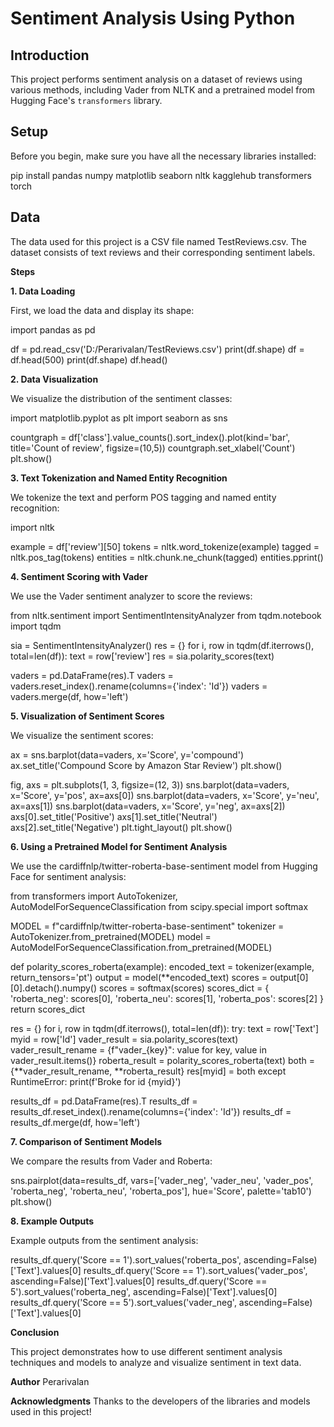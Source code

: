 # Sentiment Analysis Using Python

## Introduction
This project performs sentiment analysis on a dataset of reviews using various methods, including Vader from NLTK and a pretrained model from Hugging Face's `transformers` library.

## Setup

Before you begin, make sure you have all the necessary libraries installed:

pip install pandas numpy matplotlib seaborn nltk kagglehub transformers torch

## Data

The data used for this project is a CSV file named TestReviews.csv. The dataset consists of text reviews and their corresponding sentiment labels.

**Steps**

**1. Data Loading**  

First, we load the data and display its shape:

import pandas as pd

df = pd.read_csv('D:/Perarivalan/TestReviews.csv')
print(df.shape)
df = df.head(500)
print(df.shape)
df.head()

**2. Data Visualization**

We visualize the distribution of the sentiment classes:

import matplotlib.pyplot as plt
import seaborn as sns

countgraph = df['class'].value_counts().sort_index().plot(kind='bar', title='Count of review', figsize=(10,5))
countgraph.set_xlabel('Count')
plt.show()

**3. Text Tokenization and Named Entity Recognition**

We tokenize the text and perform POS tagging and named entity recognition:

import nltk

example = df['review'][50]
tokens = nltk.word_tokenize(example)
tagged = nltk.pos_tag(tokens)
entities = nltk.chunk.ne_chunk(tagged)
entities.pprint()

**4. Sentiment Scoring with Vader**

We use the Vader sentiment analyzer to score the reviews:

from nltk.sentiment import SentimentIntensityAnalyzer
from tqdm.notebook import tqdm

sia = SentimentIntensityAnalyzer()
res = {}
for i, row in tqdm(df.iterrows(), total=len(df)):
    text = row['review']
    res = sia.polarity_scores(text)

vaders = pd.DataFrame(res).T
vaders = vaders.reset_index().rename(columns={'index': 'Id'})
vaders = vaders.merge(df, how='left')

**5. Visualization of Sentiment Scores**
   
We visualize the sentiment scores:

ax = sns.barplot(data=vaders, x='Score', y='compound')
ax.set_title('Compound Score by Amazon Star Review')
plt.show()

fig, axs = plt.subplots(1, 3, figsize=(12, 3))
sns.barplot(data=vaders, x='Score', y='pos', ax=axs[0])
sns.barplot(data=vaders, x='Score', y='neu', ax=axs[1])
sns.barplot(data=vaders, x='Score', y='neg', ax=axs[2])
axs[0].set_title('Positive')
axs[1].set_title('Neutral')
axs[2].set_title('Negative')
plt.tight_layout()
plt.show()

**6. Using a Pretrained Model for Sentiment Analysis**

We use the cardiffnlp/twitter-roberta-base-sentiment model from Hugging Face for sentiment analysis:

from transformers import AutoTokenizer, AutoModelForSequenceClassification
from scipy.special import softmax

MODEL = f"cardiffnlp/twitter-roberta-base-sentiment"
tokenizer = AutoTokenizer.from_pretrained(MODEL)
model = AutoModelForSequenceClassification.from_pretrained(MODEL)

def polarity_scores_roberta(example):
    encoded_text = tokenizer(example, return_tensors='pt')
    output = model(**encoded_text)
    scores = output[0][0].detach().numpy()
    scores = softmax(scores)
    scores_dict = {
        'roberta_neg': scores[0],
        'roberta_neu': scores[1],
        'roberta_pos': scores[2]
    }
    return scores_dict

res = {}
for i, row in tqdm(df.iterrows(), total=len(df)):
    try:
        text = row['Text']
        myid = row['Id']
        vader_result = sia.polarity_scores(text)
        vader_result_rename = {f"vader_{key}": value for key, value in vader_result.items()}
        roberta_result = polarity_scores_roberta(text)
        both = {**vader_result_rename, **roberta_result}
        res[myid] = both
    except RuntimeError:
        print(f'Broke for id {myid}')

results_df = pd.DataFrame(res).T
results_df = results_df.reset_index().rename(columns={'index': 'Id'})
results_df = results_df.merge(df, how='left')

**7. Comparison of Sentiment Models**
   
We compare the results from Vader and Roberta:

sns.pairplot(data=results_df,
             vars=['vader_neg', 'vader_neu', 'vader_pos',
                  'roberta_neg', 'roberta_neu', 'roberta_pos'],
            hue='Score',
            palette='tab10')
plt.show()

**8. Example Outputs**

Example outputs from the sentiment analysis:

results_df.query('Score == 1').sort_values('roberta_pos', ascending=False)['Text'].values[0]
results_df.query('Score == 1').sort_values('vader_pos', ascending=False)['Text'].values[0]
results_df.query('Score == 5').sort_values('roberta_neg', ascending=False)['Text'].values[0]
results_df.query('Score == 5').sort_values('vader_neg', ascending=False)['Text'].values[0]

**Conclusion**

This project demonstrates how to use different sentiment analysis techniques and models to analyze and visualize sentiment in text data.

**Author**
Perarivalan

**Acknowledgments**
Thanks to the developers of the libraries and models used in this project!

